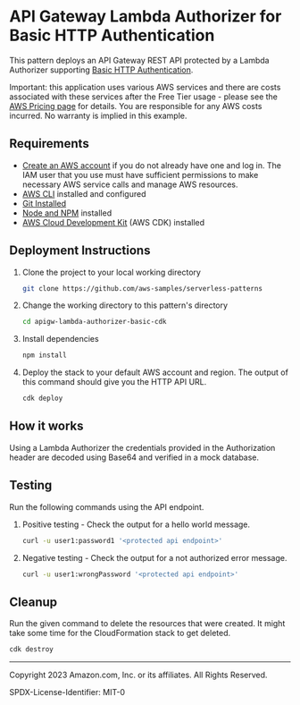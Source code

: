 # API Gateway Lambda Authorizer for Basic HTTP Authentication

This pattern deploys an API Gateway REST API protected by a Lambda Authorizer supporting [Basic HTTP Authentication](https://en.wikipedia.org/wiki/Basic_access_authentication).

Important: this application uses various AWS services and there are costs associated with these services after the Free Tier usage - please see the [AWS Pricing page](https://aws.amazon.com/pricing/) for details. You are responsible for any AWS costs incurred. No warranty is implied in this example.

## Requirements

* [Create an AWS account](https://portal.aws.amazon.com/gp/aws/developer/registration/index.html) if you do not already have one and log in. The IAM user that you use must have sufficient permissions to make necessary AWS service calls and manage AWS resources.
* [AWS CLI](https://docs.aws.amazon.com/cli/latest/userguide/install-cliv2.html) installed and configured
* [Git Installed](https://git-scm.com/book/en/v2/Getting-Started-Installing-Git)
* [Node and NPM](https://nodejs.org/en/download/) installed
* [AWS Cloud Development Kit](https://docs.aws.amazon.com/cdk/latest/guide/cli.html) (AWS CDK) installed

## Deployment Instructions

1. Clone the project to your local working directory
    ```bash
    git clone https://github.com/aws-samples/serverless-patterns
    ```

2. Change the working directory to this pattern's directory
    ```bash
    cd apigw-lambda-authorizer-basic-cdk
    ```

3. Install dependencies
    ```bash
    npm install
    ```

4. Deploy the stack to your default AWS account and region. The output of this command should give you the HTTP API URL.
    ```bash
    cdk deploy
    ```

## How it works

Using a Lambda Authorizer the credentials provided in the Authorization header are decoded using Base64 and verified in a mock database.

## Testing

Run the following commands using the API endpoint.

1. Positive testing - Check the output for a hello world message.
    ```bash
    curl -u user1:password1 '<protected api endpoint>'
    ```

2. Negative testing - Check the output for a not authorized error message.
    ```bash
    curl -u user1:wrongPassword '<protected api endpoint>'
    ```

## Cleanup
 
Run the given command to delete the resources that were created. It might take some time for the CloudFormation stack to get deleted.
```bash
cdk destroy
```

----
Copyright 2023 Amazon.com, Inc. or its affiliates. All Rights Reserved.

SPDX-License-Identifier: MIT-0
